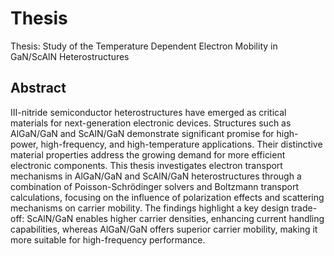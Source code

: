 # Thesis
Thesis: Study of the Temperature Dependent Electron Mobility in GaN/ScAlN Heterostructures
## Abstract
III-nitride semiconductor heterostructures have emerged as critical materials for next-generation
electronic devices. Structures such as AlGaN/GaN and ScAlN/GaN demonstrate significant
promise for high-power, high-frequency, and high-temperature applications. Their distinctive
material properties address the growing demand for more efficient electronic components. This
thesis investigates electron transport mechanisms in AlGaN/GaN and ScAlN/GaN
heterostructures through a combination of Poisson-Schrödinger solvers and Boltzmann transport
calculations, focusing on the influence of polarization effects and scattering mechanisms on
carrier mobility. The findings highlight a key design trade-off: ScAlN/GaN enables higher carrier
densities, enhancing current handling capabilities, whereas AlGaN/GaN offers superior carrier
mobility, making it more suitable for high-frequency performance.
